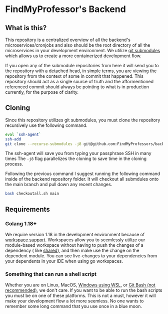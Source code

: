 # FindMyProfessor's Backend

## What is this?

This repository is a centralized overview of all the backend's microservices/cronjobs and also should be the root directory of
all the microservices in your development environment. We
utilize [git submodules](https://git-scm.com/book/en/v2/Git-Tools-Submodules) which allows us to create a more
containerized development flow.

If you open any of the submodule repositories from here it will send you to the repository with a detached head, in
simple terms, you are viewing the repository from the context of some in commit that happened. This repository should
act as a single source of truth and the afformentioned referenced commit should always be pointing to what is in
production currently, for the purpose of clarity.

## Cloning

Since this repository utilizes git submodules, you must clone the repository recursively use the following command.

```bash
eval `ssh-agent`
ssh-add
git clone --recurse-submodules -j8 git@github.com:FindMyProfessors/backend.git
```

The ssh-agent will save you from typing your passphrase SSH in many times 
The `-j8` flag parallelizes the cloning to save time in the cloning process.


Following the previous command I suggest running the following command inside of the backend repository folder. It will checkout all submdules onto the main branch and pull down any recent changes. 
```bash
bash checkoutall.sh main
```

## Requirements

### Golang 1.18+

We require version 1.18 in the development environment because
of [workspace support](https://go.dev/doc/tutorial/workspaces). Workspaces allow you to seemlessly utilize our
module-based workspace without having to push the changes of a dependency (
like [shared](https://github.com/FindMyProfessors/shared)), and then make use the change on the dependent module.
You can see live-changes to your dependencies from your dependents in your IDE when using go workspaces.

### Something that can run a shell script

Whether you are on Linux, MacOS, [Windows using WSL](https://docs.microsoft.com/en-us/windows/wsl/about),
or [Git Bash (not recommended)](https://gitforwindows.org/), we don't care. If you want to be able to run the bash
scripts you must be on one of these platforms. This is not a must, however it will make your development flow a lot more
seemless. No one wants to remember some long command that you use once in a blue moon.
